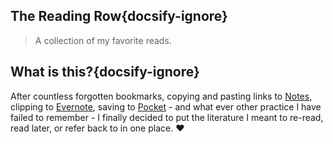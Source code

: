 ## The Reading Row{docsify-ignore}

> A collection of my favorite reads.

## What is this?{docsify-ignore}

After countless forgotten bookmarks, copying and pasting links to [Notes](https://www.icloud.com/notes), clipping to [Evernote](https://evernote.com/products/webclipper), saving to [Pocket](https://getpocket.com) - and what ever other practice I have failed to remember - I finally decided to put the literature I meant to re-read, read later, or refer back to in one place. :heart:
